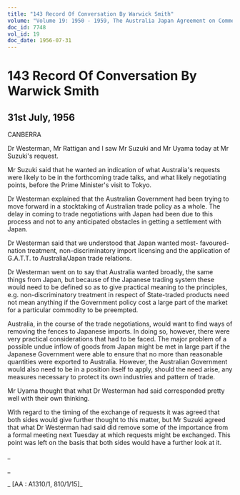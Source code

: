 ```yaml
---
title: "143 Record Of Conversation By Warwick Smith"
volume: "Volume 19: 1950 - 1959, The Australia Japan Agreement on Commerce"
doc_id: 7748
vol_id: 19
doc_date: 1956-07-31
---
```


# 143 Record Of Conversation By Warwick Smith

## 31st July, 1956

CANBERRA

Dr Westerman, Mr Rattigan and I saw Mr Suzuki and Mr Uyama today at Mr Suzuki's request.

Mr Suzuki said that he wanted an indication of what Australia's requests were likely to be in the forthcoming trade talks, and what likely negotiating points, before the Prime Minister's visit to Tokyo.

Dr Westerman explained that the Australian Government had been trying to move forward in a stocktaking of Australian trade policy as a whole. The delay in coming to trade negotiations with Japan had been due to this process and not to any anticipated obstacles in getting a settlement with Japan.

Dr Westerman said that we understood that Japan wanted most- favoured-nation treatment, non-discriminatory import licensing and the application of G.A.T.T. to Australia/Japan trade relations.

Dr Westerman went on to say that Australia wanted broadly, the same things from Japan, but because of the Japanese trading system these would need to be defined so as to give practical meaning to the principles, e.g. non-discriminatory treatment in respect of State-traded products need not mean anything if the Government policy cost a large part of the market for a particular commodity to be preempted.

Australia, in the course of the trade negotiations, would want to find ways of removing the fences to Japanese imports. In doing so, however, there were very practical considerations that had to be faced. The major problem of a possible undue inflow of goods from Japan might be met in large part if the Japanese Government were able to ensure that no more than reasonable quantities were exported to Australia. However, the Australian Government would also need to be in a position itself to apply, should the need arise, any measures necessary to protect its own industries and pattern of trade.

Mr Uyama thought that what Dr Westerman had said corresponded pretty well with their own thinking.

With regard to the timing of the exchange of requests it was agreed that both sides would give further thought to this matter, but Mr Suzuki agreed that what Dr Westerman had said did remove some of the importance from a formal meeting next Tuesday at which requests might be exchanged. This point was left on the basis that both sides would have a further look at it.

_

_

_ [AA : A1310/1, 810/1/15]_

